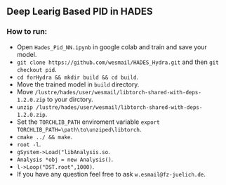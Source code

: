 ## Deep Learig Based PID in HADES  
### How to run:  
* Open `Hades_Pid_NN.ipynb` in google colab and train and save your model.  
* `git clone https://github.com/wesmail/HADES_Hydra.git` and then `git checkout pid`.  
* `cd forHydra && mkdir build && cd build`.  
* Move the trained model in `build` directory. 
* Move `/lustre/hades/user/wesmail/libtorch-shared-with-deps-1.2.0.zip` to your dirctory.  
* `unzip /lustre/hades/user/wesmail/libtorch-shared-with-deps-1.2.0.zip`.  
* Set the `TORCHLIB_PATH` enviroment variable `export TORCHLIB_PATH=\path\to\unziped\libtorch`.  
* `cmake ../ && make`.  
* `root -l`.  
* `gSystem->Load("libAnalysis.so`.  
* `Analysis *obj = new Analysis()`.  
* `l->Loop("DST.root",1000)`. 
* If you have any question feel free to ask `w.esmail@fz-juelich.de`. 
